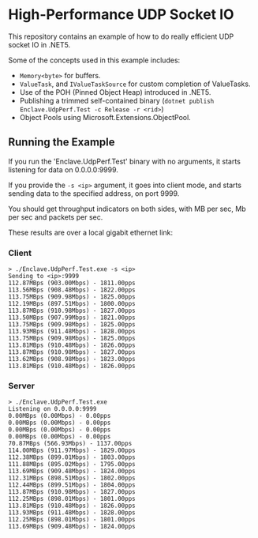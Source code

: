 # High-Performance UDP Socket IO

This repository contains an example of how to do really efficient UDP socket IO
in .NET5.

Some of the concepts used in this example includes:

- `Memory<byte>` for buffers.
- `ValueTask`, and `IValueTaskSource` for custom completion of ValueTasks.
- Use of the POH (Pinned Object Heap) introduced in .NET5.
- Publishing a trimmed self-contained binary (`dotnet publish Enclave.UdpPerf.Test -c Release -r <rid>`)
- Object Pools using Microsoft.Extensions.ObjectPool. 

## Running the Example

If you run the 'Enclave.UdpPerf.Test' binary with no arguments, it starts listening for data on 0.0.0.0:9999.

If you provide the `-s <ip>` argument, it goes into client mode, and starts sending data to the specified address, on port 9999.

You should get throughput indicators on both sides, with MB per sec, Mb per sec and packets per sec.

These results are over a local gigabit ethernet link:

### Client
```
> ./Enclave.UdpPerf.Test.exe -s <ip>
Sending to <ip>:9999
112.87MBps (903.00Mbps) - 1811.00pps
113.56MBps (908.48Mbps) - 1822.00pps
113.75MBps (909.98Mbps) - 1825.00pps
112.19MBps (897.51Mbps) - 1800.00pps
113.87MBps (910.98Mbps) - 1827.00pps
113.50MBps (907.99Mbps) - 1821.00pps
113.75MBps (909.98Mbps) - 1825.00pps
113.93MBps (911.48Mbps) - 1828.00pps
113.75MBps (909.98Mbps) - 1825.00pps
113.81MBps (910.48Mbps) - 1826.00pps
113.87MBps (910.98Mbps) - 1827.00pps
113.62MBps (908.98Mbps) - 1823.00pps
113.81MBps (910.48Mbps) - 1826.00pps
```

### Server
```
> ./Enclave.UdpPerf.Test.exe
Listening on 0.0.0.0:9999
0.00MBps (0.00Mbps) - 0.00pps
0.00MBps (0.00Mbps) - 0.00pps
0.00MBps (0.00Mbps) - 0.00pps
0.00MBps (0.00Mbps) - 0.00pps
70.87MBps (566.93Mbps) - 1137.00pps
114.00MBps (911.97Mbps) - 1829.00pps
112.38MBps (899.01Mbps) - 1803.00pps
111.88MBps (895.02Mbps) - 1795.00pps
113.69MBps (909.48Mbps) - 1824.00pps
112.31MBps (898.51Mbps) - 1802.00pps
112.44MBps (899.51Mbps) - 1804.00pps
113.87MBps (910.98Mbps) - 1827.00pps
112.25MBps (898.01Mbps) - 1801.00pps
113.81MBps (910.48Mbps) - 1826.00pps
113.93MBps (911.48Mbps) - 1828.00pps
112.25MBps (898.01Mbps) - 1801.00pps
113.69MBps (909.48Mbps) - 1824.00pps
```